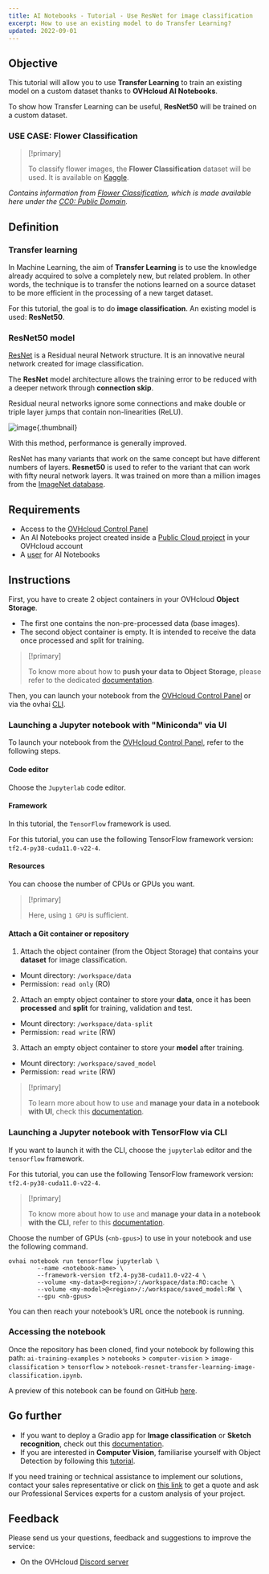```yaml
---
title: AI Notebooks - Tutorial - Use ResNet for image classification
excerpt: How to use an existing model to do Transfer Learning?
updated: 2022-09-01
---
```


## Objective

This tutorial will allow you to use **Transfer Learning** to train an existing model on a custom dataset thanks to **OVHcloud AI Notebooks**.

To show how Transfer Learning can be useful, **ResNet50** will be trained on a custom dataset.

### USE CASE: Flower Classification

> [!primary]
>
> To classify flower images, the **Flower Classification** dataset will be used. It is available on [Kaggle](https://www.kaggle.com/datasets/sauravagarwal/flower-classification).
>

*Contains information from [Flower Classification](https://www.kaggle.com/datasets/sauravagarwal/flower-classification), which is made available here under the [CC0: Public Domain](https://creativecommons.org/publicdomain/zero/1.0/).*

## Definition

### Transfer learning

In Machine Learning, the aim of **Transfer Learning** is to use the knowledge already acquired to solve a completely new, but related problem. In other words, the technique is to transfer the notions learned on a source dataset to be more efficient in the processing of a new target dataset.

For this tutorial, the goal is to do **image classification**. An existing model is used: **ResNet50**.

### ResNet50 model

[ResNet](https://en.wikipedia.org/wiki/Residual_neural_network) is a Residual neural Network structure. It is an innovative neural network created for image classification.

The **ResNet** model architecture allows the training error to be reduced with a deeper network through **connection skip**.

Residual neural networks ignore some connections and make double or triple layer jumps that contain non-linearities (ReLU).

![image](images/resnet.png){.thumbnail}

With this method, performance is generally improved.

ResNet has many variants that work on the same concept but have different numbers of layers. **Resnet50** is used to refer to the variant that can work with fifty neural network layers. It was trained on more than a million images from the [ImageNet database](https://www.image-net.org/).

## Requirements

- Access to the [OVHcloud Control Panel](https://www.ovh.com/auth/?action=gotomanager&from=https://www.ovh.pt/&ovhSubsidiary=pt)
- An AI Notebooks project created inside a [Public Cloud project](https://www.ovhcloud.com/pt/public-cloud/) in your OVHcloud account
- A [user](/pages/public_cloud/ai_machine_learning/gi_01_manage_users) for AI Notebooks

## Instructions

First, you have to create 2 object containers in your OVHcloud **Object Storage**.

- The first one contains the non-pre-processed data (base images).
- The second object container is empty. It is intended to receive the data once processed and split for training.

> [!primary]
>
> To know more about how to **push your data to Object Storage**, please refer to the dedicated [documentation](/pages/public_cloud/ai_machine_learning/cli_16_commands_reference_data).
>

Then, you can launch your notebook from the [OVHcloud Control Panel](https://www.ovh.com/auth/?action=gotomanager&from=https://www.ovh.pt/&ovhSubsidiary=pt) or via the ovhai [CLI](/pages/public_cloud/ai_machine_learning/cli_11_howto_run_notebook_cli).

### Launching a Jupyter notebook with "Miniconda" via UI

To launch your notebook from the [OVHcloud Control Panel](https://www.ovh.com/auth/?action=gotomanager&from=https://www.ovh.pt/&ovhSubsidiary=pt), refer to the following steps.

#### Code editor

Choose the `Jupyterlab` code editor.

#### Framework

In this tutorial, the `TensorFlow` framework is used.

For this tutorial, you can use the following TensorFlow framework version: `tf2.4-py38-cuda11.0-v22-4`.

#### Resources

You can choose the number of CPUs or GPUs you want.

> [!primary]
>
> Here, using `1 GPU` is sufficient.
>

#### Attach a Git container or repository

<ol start="1">
   <li>Attach the object container (from the Object Storage) that contains your <strong>dataset</strong> for image classification.</li>
</ol>

- Mount directory: `/workspace/data`
- Permission: `read only` (RO)

<ol start="2">
   <li>Attach an empty object container to store your <strong>data</strong>, once it has been <strong>processed</strong> and <strong>split</strong> for training, validation and test.</li>
</ol>

- Mount directory: `/workspace/data-split`
- Permission: `read write` (RW)

<ol start="3">
   <li>Attach an empty object container to store your <strong>model</strong> after training.</li>
</ol>

- Mount directory: `/workspace/saved_model`
- Permission: `read write` (RW)

> [!primary]
>
> To learn more about how to use and **manage your data in a notebook with UI**, check this [documentation](/pages/public_cloud/ai_machine_learning/notebook_guide_data_ui).
>

### Launching a Jupyter notebook with TensorFlow via CLI

If you want to launch it with the CLI, choose the `jupyterlab` editor and the `tensorflow` framework.

For this tutorial, you can use the following TensorFlow framework version: `tf2.4-py38-cuda11.0-v22-4`.

> [!primary]
>
> To know more about how to use and **manage your data in a notebook with the CLI**, refer to this [documentation](/pages/public_cloud/ai_machine_learning/cli_17_how_to_cli_data_notebooks).
>

Choose the number of GPUs (`<nb-gpus>`) to use in your notebook and use the following command.

```console
ovhai notebook run tensorflow jupyterlab \
        --name <notebook-name> \
        --framework-version tf2.4-py38-cuda11.0-v22-4 \
        --volume <my-data>@<region>/:/workspace/data:RO:cache \
        --volume <my-model>@<region>/:/workspace/saved_model:RW \
        --gpu <nb-gpus>
```

You can then reach your notebook’s URL once the notebook is running.

### Accessing the notebook

Once the repository has been cloned, find your notebook by following this path: `ai-training-examples` > `notebooks` > `computer-vision` > `image-classification` > `tensorflow` > `notebook-resnet-transfer-learning-image-classification.ipynb`.

A preview of this notebook can be found on GitHub [here](https://github.com/ovh/ai-training-examples/blob/main/notebooks/computer-vision/image-classification/tensorflow/resnet50/notebook-resnet-transfer-learning-image-classification.ipynb).

## Go further

- If you want to deploy a Gradio app for **Image classification** or **Sketch recognition**, check out this [documentation](/pages/public_cloud/ai_machine_learning/deploy_tuto_05_gradio_sketch_recognition).
- If you are interested in **Computer Vision**, familiarise yourself with Object Detection by following this [tutorial](/pages/public_cloud/ai_machine_learning/notebook_tuto_04_yolov5).

If you need training or technical assistance to implement our solutions, contact your sales representative or click on [this link](https://www.ovhcloud.com/pt/professional-services/) to get a quote and ask our Professional Services experts for a custom analysis of your project.

## Feedback

Please send us your questions, feedback and suggestions to improve the service:

- On the OVHcloud [Discord server](https://discord.gg/ovhcloud)
